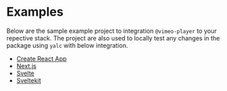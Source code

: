 # Examples

Below are the sample example project to integration `@vimeo-player` to your repective stack. The project are also used to locally test any changes in the package using `yalc` with below integration.

- [Create React App](/examples/with-cra)
- [Next.js](/examples/with-nextjs)
- [Svelte](/examples/with-svelte)
- [Sveltekit](/examples/with-sveltekit)